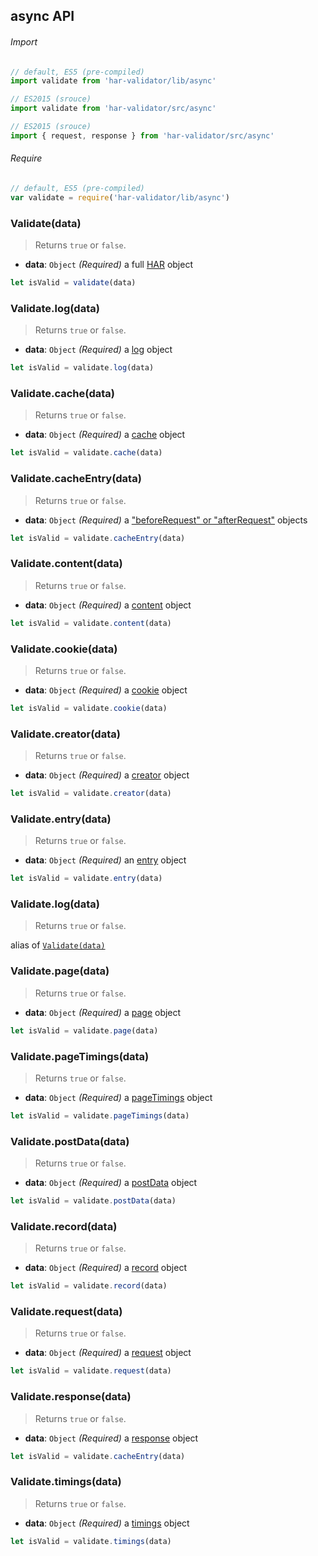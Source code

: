 ## async API

###### Import

```js
// default, ES5 (pre-compiled)
import validate from 'har-validator/lib/async'

// ES2015 (srouce)
import validate from 'har-validator/src/async'

// ES2015 (srouce)
import { request, response } from 'har-validator/src/async'
```

###### Require

```js
// default, ES5 (pre-compiled)
var validate = require('har-validator/lib/async')
```

### Validate(data)

> Returns `true` or `false`.

- **data**: `Object` *(Required)*
  a full [HAR](http://www.softwareishard.com/blog/har-12-spec/) object

```js
let isValid = validate(data)
```

### Validate.log(data)

> Returns `true` or `false`.

- **data**: `Object` *(Required)*
  a [log](http://www.softwareishard.com/blog/har-12-spec/#log) object

```js
let isValid = validate.log(data)
```

### Validate.cache(data)

> Returns `true` or `false`.

- **data**: `Object` *(Required)*
  a [cache](http://www.softwareishard.com/blog/har-12-spec/#cache) object

```js
let isValid = validate.cache(data)
```

### Validate.cacheEntry(data)

> Returns `true` or `false`.

- **data**: `Object` *(Required)*
  a ["beforeRequest" or "afterRequest"](http://www.softwareishard.com/blog/har-12-spec/#cache) objects

```js
let isValid = validate.cacheEntry(data)
```

### Validate.content(data)

> Returns `true` or `false`.

- **data**: `Object` *(Required)*
  a [content](http://www.softwareishard.com/blog/har-12-spec/#content) object

```js
let isValid = validate.content(data)
```

### Validate.cookie(data)

> Returns `true` or `false`.

- **data**: `Object` *(Required)*
  a [cookie](http://www.softwareishard.com/blog/har-12-spec/#cookies) object

```js
let isValid = validate.cookie(data)
```

### Validate.creator(data)

> Returns `true` or `false`.

- **data**: `Object` *(Required)*
  a [creator](http://www.softwareishard.com/blog/har-12-spec/#creator) object

```js
let isValid = validate.creator(data)
```

### Validate.entry(data)

> Returns `true` or `false`.

- **data**: `Object` *(Required)*
  an [entry](http://www.softwareishard.com/blog/har-12-spec/#entries) object

```js
let isValid = validate.entry(data)
```

### Validate.log(data)

> Returns `true` or `false`.

alias of [`Validate(data)`](#validate-data-callback-)

### Validate.page(data)

> Returns `true` or `false`.

- **data**: `Object` *(Required)*
  a [page](http://www.softwareishard.com/blog/har-12-spec/#pages) object

```js
let isValid = validate.page(data)
```

### Validate.pageTimings(data)

> Returns `true` or `false`.

- **data**: `Object` *(Required)*
  a [pageTimings](http://www.softwareishard.com/blog/har-12-spec/#pageTimings) object

```js
let isValid = validate.pageTimings(data)
```

### Validate.postData(data)

> Returns `true` or `false`.

- **data**: `Object` *(Required)*
  a [postData](http://www.softwareishard.com/blog/har-12-spec/#postData) object

```js
let isValid = validate.postData(data)
```

### Validate.record(data)

> Returns `true` or `false`.

- **data**: `Object` *(Required)*
  a [record](http://www.softwareishard.com/blog/har-12-spec/#headers) object

```js
let isValid = validate.record(data)
```

### Validate.request(data)

> Returns `true` or `false`.

- **data**: `Object` *(Required)*
  a [request](http://www.softwareishard.com/blog/har-12-spec/#request) object

```js
let isValid = validate.request(data)
```

### Validate.response(data)

> Returns `true` or `false`.

- **data**: `Object` *(Required)*
  a [response](http://www.softwareishard.com/blog/har-12-spec/#response) object

```js
let isValid = validate.cacheEntry(data)
```

### Validate.timings(data)

> Returns `true` or `false`.

- **data**: `Object` *(Required)*
  a [timings](http://www.softwareishard.com/blog/har-12-spec/#timings) object

```js
let isValid = validate.timings(data)
```
